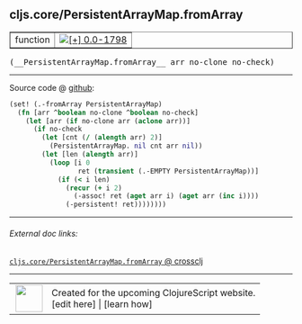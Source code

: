 ## cljs.core/PersistentArrayMap.fromArray



 <table border="1">
<tr>
<td>function</td>
<td><a href="https://github.com/cljsinfo/cljs-api-docs/tree/0.0-1798"><img valign="middle" alt="[+] 0.0-1798" title="Added in 0.0-1798" src="https://img.shields.io/badge/+-0.0--1798-lightgrey.svg"></a> </td>
</tr>
</table>


 <samp>
(__PersistentArrayMap.fromArray__ arr no-clone no-check)<br>
</samp>

---







Source code @ [github](https://github.com/clojure/clojurescript/blob/r2371/src/cljs/cljs/core.cljs#L5256-L5268):

```clj
(set! (.-fromArray PersistentArrayMap)
  (fn [arr ^boolean no-clone ^boolean no-check]
    (let [arr (if no-clone arr (aclone arr))]
      (if no-check
        (let [cnt (/ (alength arr) 2)]
          (PersistentArrayMap. nil cnt arr nil))
        (let [len (alength arr)]
          (loop [i 0
                 ret (transient (.-EMPTY PersistentArrayMap))]
            (if (< i len)
              (recur (+ i 2)
                (-assoc! ret (aget arr i) (aget arr (inc i))))
              (-persistent! ret))))))))
```

<!--
Repo - tag - source tree - lines:

 <pre>
clojurescript @ r2371
└── src
    └── cljs
        └── cljs
            └── <ins>[core.cljs:5256-5268](https://github.com/clojure/clojurescript/blob/r2371/src/cljs/cljs/core.cljs#L5256-L5268)</ins>
</pre>

-->

---



###### External doc links:

[`cljs.core/PersistentArrayMap.fromArray` @ crossclj](http://crossclj.info/fun/cljs.core.cljs/PersistentArrayMap.fromArray.html)<br>

---

 <table>
<tr><td>
<img valign="middle" align="right" width="48px" src="http://i.imgur.com/Hi20huC.png">
</td><td>
Created for the upcoming ClojureScript website.<br>
[edit here] | [learn how]
</td></tr></table>

[edit here]:https://github.com/cljsinfo/cljs-api-docs/blob/master/cljsdoc/cljs.core/PersistentArrayMapDOTfromArray.cljsdoc
[learn how]:https://github.com/cljsinfo/cljs-api-docs/wiki/cljsdoc-files

<!--

This information was too distracting to show to readers, but I'll leave it
commented here since it is helpful to:

- pretty-print the data used to generate this document
- and show how to retrieve that data



The API data for this symbol:

```clj
{:ns "cljs.core",
 :name "PersistentArrayMap.fromArray",
 :signature ["[arr no-clone no-check]"],
 :history [["+" "0.0-1798"]],
 :parent-type "PersistentArrayMap",
 :type "function",
 :full-name-encode "cljs.core/PersistentArrayMapDOTfromArray",
 :source {:code "(set! (.-fromArray PersistentArrayMap)\n  (fn [arr ^boolean no-clone ^boolean no-check]\n    (let [arr (if no-clone arr (aclone arr))]\n      (if no-check\n        (let [cnt (/ (alength arr) 2)]\n          (PersistentArrayMap. nil cnt arr nil))\n        (let [len (alength arr)]\n          (loop [i 0\n                 ret (transient (.-EMPTY PersistentArrayMap))]\n            (if (< i len)\n              (recur (+ i 2)\n                (-assoc! ret (aget arr i) (aget arr (inc i))))\n              (-persistent! ret))))))))",
          :title "Source code",
          :repo "clojurescript",
          :tag "r2371",
          :filename "src/cljs/cljs/core.cljs",
          :lines [5256 5268]},
 :full-name "cljs.core/PersistentArrayMap.fromArray"}

```

Retrieve the API data for this symbol:

```clj
;; from Clojure REPL
(require '[clojure.edn :as edn])
(-> (slurp "https://raw.githubusercontent.com/cljsinfo/cljs-api-docs/catalog/cljs-api.edn")
    (edn/read-string)
    (get-in [:symbols "cljs.core/PersistentArrayMap.fromArray"]))
```

-->
